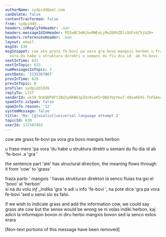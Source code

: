 ```yaml
---
authorName: sydpidd@aol.com
canDelete: false
contentTrasformed: false
from: sydpidd@...
headers.inReplyToHeader: .nan
headers.messageIdInHeader: PDIwNC5mNjkxMWExLjMwZGRhZDliQGFvbC5jb20+
headers.referencesHeader: .nan
layout: email
msgId: 630
msgSnippet: cow ate grass fe-bovi pa vora gra bovo mangxis herbon u frase mero pa
  vora du habe u struktura direkti u semani du flu dia id  ab fe-bovi .a gra  the
nextInTime: 631
nextInTopic: 633
numMessagesInTopic: 3
postDate: '1135367067'
prevInTime: 629
prevInTopic: 0
profile: sydpidd1926
replyTo: LIST
senderId: uk19_9nKQDPdFt28U2y6KWHJpZdv9ioK5rQBd7UyYmuf-48swKD4S-TnFGAecGBTlrA1uECd
spamInfo.isSpam: false
spamInfo.reason: '12'
systemMessage: false
title: 'Re: [glosalist]universal language attempt 2'
topicId: 630
userId: 137587403
---
```


cow ate grass
fe-bovi pa vora gra
bovo mangxis herbon 
 
u frase mero 'pa vora 'du habe u struktura direkti u semani du flu dia id  ab 
'fe-bovi .a 'gra '
 
the sentence part 'ate' has structural direction, the meaning flows through  
it from 'cow' to 'grass'
 
fraza parto  *'*  mangxis  *'*  havas strukturan  direkton 
la senco fluias tra gxi el  'bovo'  al   'herbon'  
si na du volu  *inf* _indika 'gra 'e adi u info 'fe-bovi  ', na pote dice 
'gra pa vora fe-bovi  'sed u sensi sio es falsi. 
 
if we wish to indicate grass and add the information cow, we could say  grass 
ate cow but the sense would be wrong
se ni volas indiki herbon, kaj  adicii la informajon bovon ni    diru herbo 
mangxis bovon sed la  senco estos erara 


[Non-text portions of this message have been removed]


